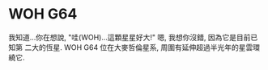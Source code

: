 # WOH G64

我知道...你在想說, "哇(WOH)...這顆星星好大!" 嗯, 我想你沒錯, 因為它是目前已知第
二大的恆星. WOH G64 位在大麥哲倫星系, 周圍有延伸超過半光年的星雲環繞它.

